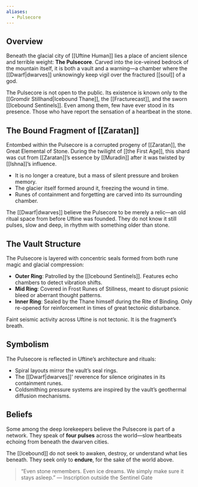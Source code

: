 ```yaml
---
aliases:
  - Pulsecore
---
```

## Overview

Beneath the glacial city of [[Uftine Human]] lies a place of ancient silence and terrible weight: **The Pulsecore**. Carved into the ice-veined bedrock of the mountain itself, it is both a vault and a warning—a chamber where the [[Dwarf|dwarves]] unknowingly keep vigil over the fractured [[soul]] of a god.

  

The Pulsecore is not open to the public. Its existence is known only to the [[Gromdir Stillhand|Icebound Thane]], the [[Fracturecast]], and the sworn [[Icebound Sentinels]]. Even among them, few have ever stood in its presence. Those who have report the sensation of a heartbeat in the stone.

## The Bound Fragment of [[Zaratan]]

Entombed within the Pulsecore is a corrupted progeny of [[Zaratan]], the Great Elemental of Stone. During the twilight of [[the First Age]], this shard was cut from [[Zaratan]]’s essence by [[Muradin]] after it was twisted by [[Ishna]]’s influence.


- It is no longer a creature, but a mass of silent pressure and broken memory.
- The glacier itself formed around it, freezing the wound in time.
- Runes of containment and forgetting are carved into its surrounding chamber.

  
The [[Dwarf|dwarves]] believe the Pulsecore to be merely a relic—an old ritual space from before Uftine was founded. They do not know it still pulses, slow and deep, in rhythm with something older than stone.
## The Vault Structure

The Pulsecore is layered with concentric seals formed from both rune magic and glacial compression:
- **Outer Ring**: Patrolled by the [[Icebound Sentinels]]. Features echo chambers to detect vibration shifts.
- **Mid Ring**: Covered in Frost Runes of Stillness, meant to disrupt psionic bleed or aberrant thought patterns.
- **Inner Ring**: Sealed by the Thane himself during the Rite of Binding. Only re-opened for reinforcement in times of great tectonic disturbance.

Faint seismic activity across Uftine is not tectonic. It is the fragment’s breath.

## Symbolism

The Pulsecore is reflected in Uftine’s architecture and rituals:

- Spiral layouts mirror the vault’s seal rings.
- The [[Dwarf|dwarves]]' reverence for silence originates in its containment runes.
- Coldsmithing pressure systems are inspired by the vault’s geothermal diffusion mechanisms.

  
## Beliefs
Some among the deep lorekeepers believe the Pulsecore is part of a network. They speak of **four pulses** across the world—slow heartbeats echoing from beneath the dwarven cities.

The [[Icebound]] do not seek to awaken, destroy, or understand what lies beneath. They seek only to **endure**, for the sake of the world above.

> “Even stone remembers. Even ice dreams. We simply make sure it stays asleep.” — Inscription outside the Sentinel Gate